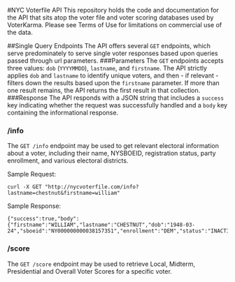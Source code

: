 #NYC Voterfile API
This repository holds the code and documentation for the API that sits atop the
voter file and voter scoring databases used by VoterKarma.  Please see Terms of
Use for limitations on commercial use of the data.

##Single Query Endpoints
The API offers several `GET` endpoints, which serve predominately to serve
single voter responses based upon queries passed through url parameters.
###Parameters
The `GET` endpoints accepts three values: `dob` (`YYYYMMDD`), `lastname`, and `firstname`.
The API strictly applies `dob` and `lastname` to identify unique voters, and
then - if relevant - filters down the results based upon the `firstname`
parameter.  If more than one result remains, the API returns the first result
in that collection.
###Response
The API responds with a JSON string that includes a `success` key indicating
whether the request was successfully handled and a `body` key containing the
informational response.
### /info
The `GET /info` endpoint may be used to get relevant electoral information about
a voter, including their name, NYSBOEID, registration status, party enrollment,
and various electoral districts.

Sample Request:
```
curl -X GET "http://nycvoterfile.com/info?lastname=chestnut&firstname=william"
```

Sample Response:
```
{"success":true,"body":{"firstname":"WILLIAM","lastname":"CHESTNUT","dob":"1948-03-24","sboeid":"NY000000000038157351","enrollment":"DEM","status":"INACTIVE","idmet":true,"election_district":11,"legislative_district":null,"congressional_district":13,"senate_district":30,"assembly_district":71,"council_district":9}}
```

### /score
The `GET /score` endpoint may be used to retrieve Local, Midterm, Presidential
and Overall Voter Scores for a specific voter.  
